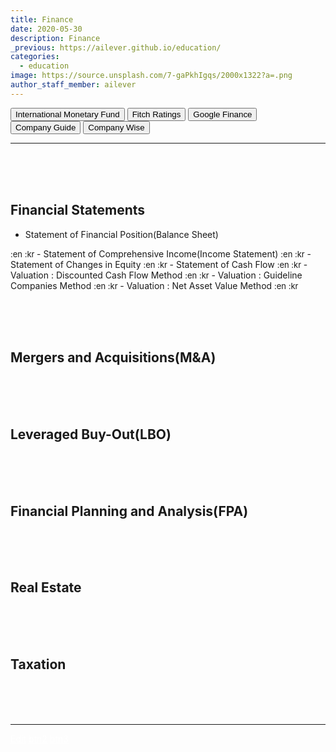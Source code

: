 ```yaml
---
title: Finance
date: 2020-05-30
description: Finance
_previous: https://ailever.github.io/education/
categories:
  - education
image: https://source.unsplash.com/7-gaPkhIgqs/2000x1322?a=.png
author_staff_member: ailever
---
```


<button class="custom_btn" type="button" onclick="location.href='https://www.imf.org/en/Home'">International Monetary Fund</button>
<button class="custom_btn" type="button" onclick="location.href='https://www.fitchratings.com/'">Fitch Ratings</button>
<button class="custom_btn" type="button" onclick="location.href='https://www.google.com/finance'">Google Finance</button>
<button class="custom_btn" type="button" onclick="location.href='https://comp.fnguide.com/'">Company Guide</button>
<button class="custom_btn" type="button" onclick="location.href='http://comp.wisereport.co.kr/'">Company Wise</button>


---

<br><br><br>
## Financial Statements
- Statement of Financial Position(Balance Sheet)
<span style="font-size:small;">
  :en
  :kr
</span>
- Statement of Comprehensive Income(Income Statement)
<span style="font-size:small;">
  :en
  :kr
</span>
- Statement of Changes in Equity
<span style="font-size:small;">
  :en
  :kr
</span>
- Statement of Cash Flow
<span style="font-size:small;">
  :en
  :kr
</span>
- Valuation : Discounted Cash Flow Method
<span style="font-size:small;">
  :en
  :kr
</span>
- Valuation : Guideline Companies Method
<span style="font-size:small;">
  :en
  :kr
</span>
- Valuation : Net Asset Value Method
<span style="font-size:small;">
  :en
  :kr
</span>


<br><br><br>
## Mergers and Acquisitions(M&A)

<br><br><br>
## Leveraged Buy-Out(LBO)

<br><br><br>
## Financial Planning and Analysis(FPA)

<br><br><br>
## Real Estate

<br><br><br>
## Taxation

<br><br><br>


---

<div>
  <span class="custom_btn2"><a href="#" target="_blank" style="color:white">Edit</a></span>
  <span class="custom_btn2"><a href="#" target="_blank" style="color:white">btn2</a></span>
  <span class="custom_btn2"><a href="#" target="_blank" style="color:white">btn3</a></span>
</div>
